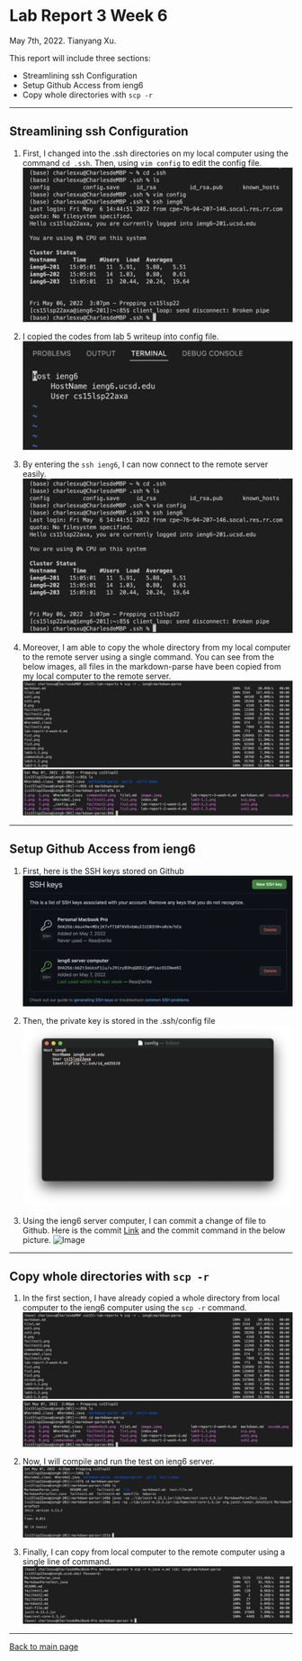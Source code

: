 # Lab Report 3 Week 6
May 7th, 2022. Tianyang Xu. 


This report will include three sections:
- Streamlining ssh Configuration
- Setup Github Access from ieng6
- Copy whole directories with `scp -r`

--- 

## Streamlining ssh Configuration
1. First, I changed into the .ssh directories on my local computer using the command `cd .ssh`. Then, using `vim config` to edit the config file. 
![Image](lab3-1.3.png)

2. I copied the codes from lab 5 writeup into config file.
![Image](lab3-1.2.png)

3. By entering the `ssh ieng6`, I can now connect to the remote server easily.
![Image](lab3-1.3.png)

4. Moreover, I am able to copy the whole directory from my local computer to the remote server using a single command. You can see from the below images, all files in the markdown-parse have been copied from my local computer to the remote server. 
![Image](lab3-1.5.png)
![Image](lab3-1.4.png)

---

## Setup Github Access from ieng6
1. First, here is the SSH keys stored on Github
![Image](lab3-2.2.png)

2. Then, the private key is stored in the .ssh/config file
![Image](lab3-2.1.png)

3. Using the ieng6 server computer, I can commit a change of file to Github. Here is the commit [Link](https://github.com/Char15Xu/markdown-parser/commit/018d1212d422a55b3ad1e5b3243ee647091567b8) and the commit command in the below picture. 
![Image](lab3-2.3.png)

---

## Copy whole directories with `scp -r`
1. In the first section, I have already copied a whole directory from local computer to the ieng6 computer using the `scp -r` command. 
![Image](lab3-1.5.png)
![Image](lab3-1.4.png)

2. Now, I will compile and run the test on ieng6 server. 
![Image](lab3-3.2.png)

3. Finally, I can copy from local computer to the remote computer using a single line of command.
![Image](lab3-3.1.png)

---


[Back to main page](https://char15xu.github.io/cse15l-lab-reports/)